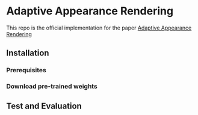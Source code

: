 # Adaptive Appearance Rendering

This repo is the official implementation for the paper [Adaptive Appearance Rendering]()

## Installation

### Prerequisites

### Download pre-trained weights



## Test and Evaluation

